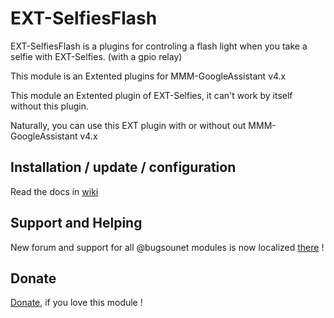 # EXT-SelfiesFlash

EXT-SelfiesFlash is a plugins for controling a flash light when you take a selfie with EXT-Selfies. (with a gpio relay)

This module is an Extented plugins for MMM-GoogleAssistant v4.x

This module an Extented plugin of EXT-Selfies, it can't work by itself without this plugin.

Naturally, you can use this EXT plugin with or without out MMM-GoogleAssistant v4.x

## Installation / update / configuration

Read the docs in [wiki](https://wiki.bugsounet.fr/EXT-SelfiesFlash)

## Support and Helping
New forum and support for all @bugsounet modules is now localized [there](https://forum.bugsounet.fr) !
 
## Donate
 [Donate](https://www.paypal.com/cgi-bin/webscr?cmd=_s-xclick&hosted_button_id=TTHRH94Y4KL36&source=url), if you love this module !
